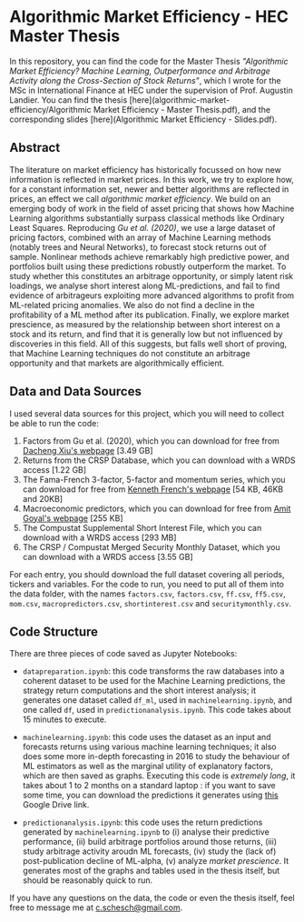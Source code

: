 # Algorithmic Market Efficiency - HEC Master Thesis

In this repository, you can find the code for the Master Thesis _"Algorithmic Market Efficiency? Machine Learning, Outperformance and Arbitrage Activity along the Cross-Section of Stock Returns"_, which I wrote for the MSc in International Finance at HEC under the supervision of Prof. Augustin Landier. You can find the thesis [here](algorithmic-market-efficiency/Algorithmic Market Efficiency - Master Thesis.pdf), and the corresponding slides [here](Algorithmic Market Efficiency - Slides.pdf).


## Abstract

The literature on market efficiency has historically focussed on how new information is reflected in market prices. In this work, we try to explore how, for a constant information set, newer and better algorithms are reflected in prices, an effect we call _algorithmic market efficiency_. We build on an emerging body of work in the field of asset pricing that shows how Machine Learning algorithms substantially surpass classical methods like Ordinary Least Squares. Reproducing _Gu et al. (2020)_, we use a large dataset of pricing factors, combined with an array of Machine Learning methods (notably trees and Neural Networks), to forecast stock returns out of sample. Nonlinear methods achieve remarkably high predictive power, and portfolios built using these predictions robustly outperform the market. To study whether this constitutes an arbitrage opportunity, or simply latent risk loadings, we analyse short interest along ML-predictions, and fail to find evidence of arbitrageurs exploiting more advanced algorithms to profit from ML-related pricing anomalies. We also do not find a decline in the profitability of a ML method after its publication. Finally, we explore market prescience, as measured by the relationship between short interest on a stock and its return, and find that it is generally low but not influenced by discoveries in this field. All of this suggests, but falls well short of proving, that Machine Learning techniques do not constitute an arbitrage opportunity and that markets are algorithmically efficient.

## Data and Data Sources

I used several data sources for this project, which you will need to collect be able to run the code:

1) Factors from Gu et al. (2020), which you can download for free from [Dacheng Xiu's webpage](https://dachxiu.chicagobooth.edu/) [3.49 GB]
2) Returns from the CRSP Database, which you can download with a WRDS access [1.22 GB]
3) The Fama-French 3-factor, 5-factor and momentum series, which you can download for free from [Kenneth French's webpage](https://mba.tuck.dartmouth.edu/pages/faculty/ken.french/data_library.html) [54 KB, 46KB and 20KB]
4) Macroeconomic predictors, which you can download for free from [Amit Goyal's webpage](http://www.hec.unil.ch/agoyal/) [255 KB]
5) The Compustat Supplemental Short Interest File, which you can download with a WRDS access [293 MB]
6) The CRSP / Compustat Merged Security Monthly Dataset, which you can download with a WRDS access [3.55 GB]

For each entry, you should download the full dataset covering all periods, tickers and variables. For the code to run, you need to put all of them into the data folder, with the names `factors.csv`, `factors.csv`, `ff.csv`, `ff5.csv`, `mom.csv`, `macropredictors.csv`, `shortinterest.csv` and `securitymonthly.csv`.


## Code Structure

There are three pieces of code saved as Jupyter Notebooks:

* `datapreparation.ipynb`: this code transforms the raw databases into a coherent dataset to be used for the Machine Learning predictions, the strategy return computations and the short interest analysis; it generates one dataset called `df_ml`, used in `machinelearning.ipynb`, and one called `df`, used in `predictionanalysis.ipynb`. This code takes about 15 minutes to execute.

* `machinelearning.ipynb`: this code uses the dataset as an input and forecasts returns using various machine learning techniques; it also does some more in-depth forecasting in 2016 to study the behaviour of ML estimators as well as the marginal utility of explanatory factors, which are then saved as graphs. Executing this code is _extremely long_, it takes about 1 to 2 months on a standard laptop : if you want to save some time, you can download the predictions it generates using [this](???) Google Drive link.

* `predictionanalysis.ipynb`: this code uses the return predictions generated by `machinelearning.ipynb` to (i) analyse their predictive performance, (ii) build arbitrage portfolios around those returns, (iii) study arbitrage activity aroudn ML forecasts, (iv) study the (lack of) post-publication decline of ML-alpha, (v)
analyze _market prescience_. It generates most of the graphs and tables used in the thesis itself, but should be reasonably quick to run.

If you have any questions on the data, the code or even the thesis itself, feel free to message me at c.schesch@gmail.com.


